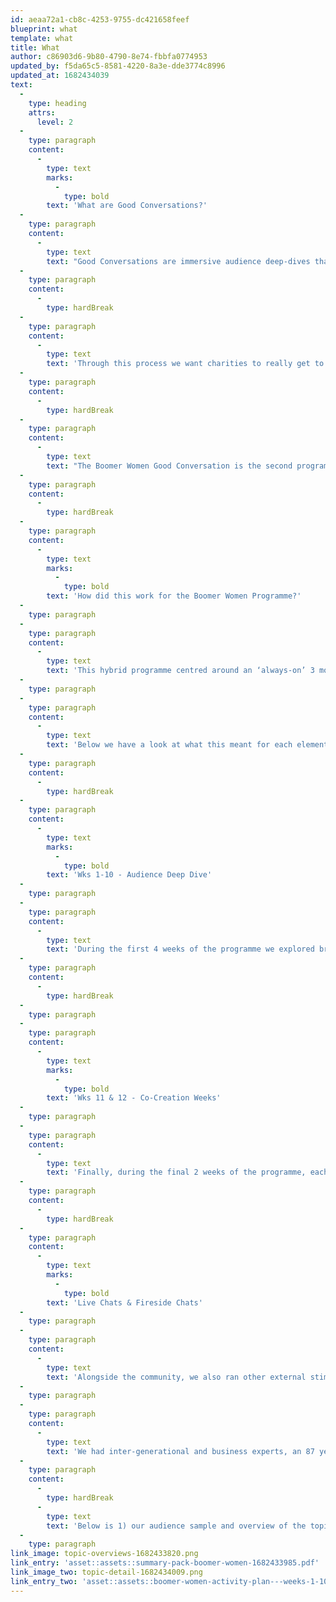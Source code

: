 ```yaml
---
id: aeaa72a1-cb8c-4253-9755-dc421658feef
blueprint: what
template: what
title: What
author: c86903d6-9b80-4790-8e74-fbbfa0774953
updated_by: f5da65c5-8581-4220-8a3e-dde3774c8996
updated_at: 1682434039
text:
  -
    type: heading
    attrs:
      level: 2
  -
    type: paragraph
    content:
      -
        type: text
        marks:
          -
            type: bold
        text: 'What are Good Conversations?'
  -
    type: paragraph
    content:
      -
        type: text
        text: "Good Conversations are immersive audience deep-dives that are designed to offer charities a collaborative and cost effective opportunity to deeply engage with a key audience, while answering strategic questions and providing a forum to co-create actionable outputs that will have an impact across an organisation.\_"
  -
    type: paragraph
    content:
      -
        type: hardBreak
  -
    type: paragraph
    content:
      -
        type: text
        text: 'Through this process we want charities to really get to know an audience, while unearthing powerful insight that will unlock the potential to build new and disruptive products and new approaches.'
  -
    type: paragraph
    content:
      -
        type: hardBreak
  -
    type: paragraph
    content:
      -
        type: text
        text: "The Boomer Women Good Conversation is the second programme, following on from our Generation Z conversation.\_"
  -
    type: paragraph
    content:
      -
        type: hardBreak
  -
    type: paragraph
    content:
      -
        type: text
        marks:
          -
            type: bold
        text: 'How did this work for the Boomer Women Programme?'
  -
    type: paragraph
  -
    type: paragraph
    content:
      -
        type: text
        text: 'This hybrid programme centred around an ‘always-on’ 3 month online co-creation community, with 50 carefully selected Boomer Women participants, enriched by a “Live Chat” (online focus group) and two offline Inspiration Safari’s or Fireside Chats (offline evening speaker events).'
  -
    type: paragraph
  -
    type: paragraph
    content:
      -
        type: text
        text: 'Below we have a look at what this meant for each element of the programme:'
  -
    type: paragraph
    content:
      -
        type: hardBreak
  -
    type: paragraph
    content:
      -
        type: text
        marks:
          -
            type: bold
        text: 'Wks 1-10 - Audience Deep Dive'
  -
    type: paragraph
  -
    type: paragraph
    content:
      -
        type: text
        text: 'During the first 4 weeks of the programme we explored broader and more general attitudes to giving while getting to know our participants and their lives. We dived into their hopes/dreams and aspirations as well their fears/worries and concerns. Our ultimate aim is to uncover powerful insights that will help charities to understand how to become more relevant and find a place in their lives. In the following 6 weeks, we moved from investigating their lives in general, to their perceptions of the charity landscape today and their attitudes and behaviours towards donating; fundraising; campaigning and volunteering - as well as getting them to look at the specific comms and activities of specific charities. The headline objectives of each week are in the Welcome Pack below.'
  -
    type: paragraph
    content:
      -
        type: hardBreak
  -
    type: paragraph
  -
    type: paragraph
    content:
      -
        type: text
        marks:
          -
            type: bold
        text: 'Wks 11 & 12 - Co-Creation Weeks'
  -
    type: paragraph
  -
    type: paragraph
    content:
      -
        type: text
        text: 'Finally, during the final 2 weeks of the programme, each charity had the opportunity to co-create with a smaller group of Boomer women. This was their opportunity to get valuable feedback and input into potential new comms, ideas or services/initiatives.'
  -
    type: paragraph
    content:
      -
        type: hardBreak
  -
    type: paragraph
    content:
      -
        type: text
        marks:
          -
            type: bold
        text: 'Live Chats & Fireside Chats'
  -
    type: paragraph
  -
    type: paragraph
    content:
      -
        type: text
        text: 'Alongside the community, we also ran other external stimulus events. The “Live Chats” were online focus groups which gave the charities an opportunity to chat to and hear from this audience. Whilst we also had two “Fireside Chats”, which are informal speaker events where people had the opportunity to hear some external inspiration from speakers who have a different perspective on Boomer Women.'
  -
    type: paragraph
  -
    type: paragraph
    content:
      -
        type: text
        text: 'We had inter-generational and business experts, an 87 year old longevity expert and a funeral director who helped us to critically question our perceptions around death.'
  -
    type: paragraph
    content:
      -
        type: hardBreak
      -
        type: text
        text: 'Below is 1) our audience sample and overview of the topics covered & 2) Week by week activities'
  -
    type: paragraph
link_image: topic-overviews-1682433820.png
link_entry: 'asset::assets::summary-pack-boomer-women-1682433985.pdf'
link_image_two: topic-detail-1682434009.png
link_entry_two: 'asset::assets::boomer-women-activity-plan---weeks-1-10.xlsx-1682434033.pdf'
---
```


